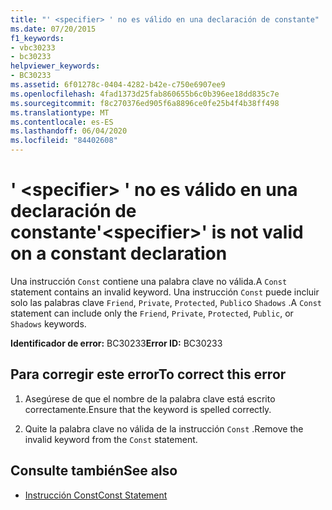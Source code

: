 ```yaml
---
title: "' <specifier> ' no es válido en una declaración de constante"
ms.date: 07/20/2015
f1_keywords:
- vbc30233
- bc30233
helpviewer_keywords:
- BC30233
ms.assetid: 6f01278c-0404-4282-b42e-c750e6907ee9
ms.openlocfilehash: 4fad1373d25fab860655b6c0b396ee18dd835c7e
ms.sourcegitcommit: f8c270376ed905f6a8896ce0fe25b4f4b38ff498
ms.translationtype: MT
ms.contentlocale: es-ES
ms.lasthandoff: 06/04/2020
ms.locfileid: "84402608"
---
```

# <a name="specifier-is-not-valid-on-a-constant-declaration"></a><span data-ttu-id="3276c-102">' \<specifier> ' no es válido en una declaración de constante</span><span class="sxs-lookup"><span data-stu-id="3276c-102">'\<specifier>' is not valid on a constant declaration</span></span>
<span data-ttu-id="3276c-103">Una instrucción `Const` contiene una palabra clave no válida.</span><span class="sxs-lookup"><span data-stu-id="3276c-103">A `Const` statement contains an invalid keyword.</span></span> <span data-ttu-id="3276c-104">Una instrucción `Const` puede incluir solo las palabras clave `Friend`, `Private`, `Protected`, `Public`o `Shadows` .</span><span class="sxs-lookup"><span data-stu-id="3276c-104">A `Const` statement can include only the `Friend`, `Private`, `Protected`, `Public`, or `Shadows` keywords.</span></span>  
  
 <span data-ttu-id="3276c-105">**Identificador de error:** BC30233</span><span class="sxs-lookup"><span data-stu-id="3276c-105">**Error ID:** BC30233</span></span>  
  
## <a name="to-correct-this-error"></a><span data-ttu-id="3276c-106">Para corregir este error</span><span class="sxs-lookup"><span data-stu-id="3276c-106">To correct this error</span></span>  
  
1. <span data-ttu-id="3276c-107">Asegúrese de que el nombre de la palabra clave está escrito correctamente.</span><span class="sxs-lookup"><span data-stu-id="3276c-107">Ensure that the keyword is spelled correctly.</span></span>  
  
2. <span data-ttu-id="3276c-108">Quite la palabra clave no válida de la instrucción `Const` .</span><span class="sxs-lookup"><span data-stu-id="3276c-108">Remove the invalid keyword from the `Const` statement.</span></span>  
  
## <a name="see-also"></a><span data-ttu-id="3276c-109">Consulte también</span><span class="sxs-lookup"><span data-stu-id="3276c-109">See also</span></span>

- [<span data-ttu-id="3276c-110">Instrucción Const</span><span class="sxs-lookup"><span data-stu-id="3276c-110">Const Statement</span></span>](../language-reference/statements/const-statement.md)
